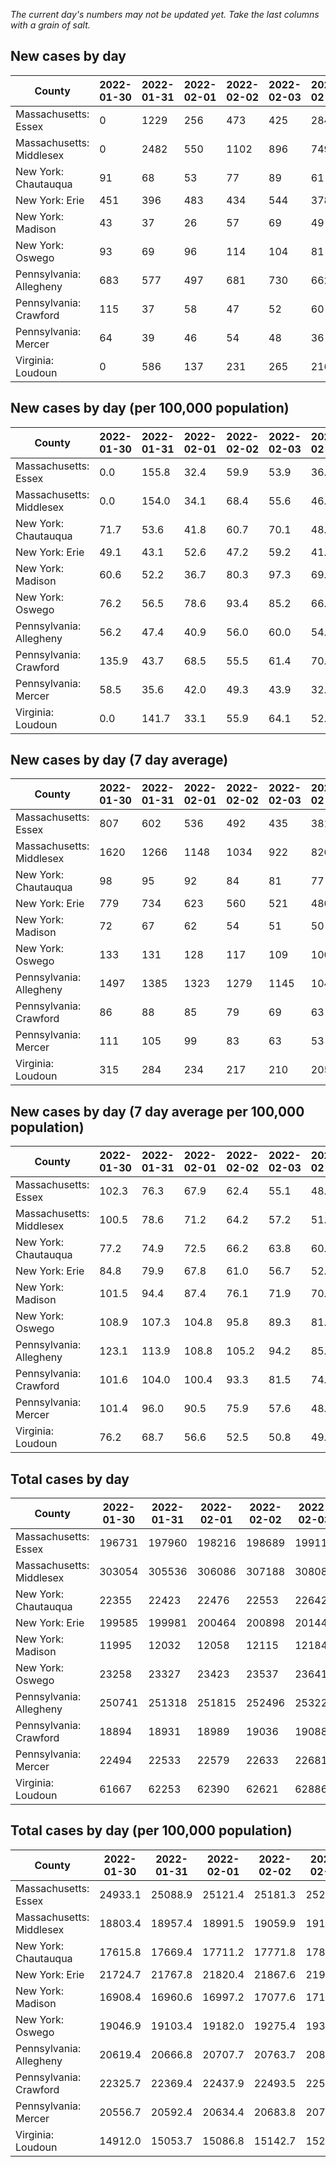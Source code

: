 _The current day's numbers may not be updated yet. Take the last columns with a grain of salt._
## New cases by day

| County | 2022-01-30 | 2022-01-31 | 2022-02-01 | 2022-02-02 | 2022-02-03 | 2022-02-04 | 2022-02-05 |
| --- | --- | --- | --- | --- | --- | --- | --- |
| Massachusetts: Essex | 0 | 1229 | 256 | 473 | 425 | 284 |  |
| Massachusetts: Middlesex | 0 | 2482 | 550 | 1102 | 896 | 749 |  |
| New York: Chautauqua | 91 | 68 | 53 | 77 | 89 | 61 |  |
| New York: Erie | 451 | 396 | 483 | 434 | 544 | 378 |  |
| New York: Madison | 43 | 37 | 26 | 57 | 69 | 49 |  |
| New York: Oswego | 93 | 69 | 96 | 114 | 104 | 81 |  |
| Pennsylvania: Allegheny | 683 | 577 | 497 | 681 | 730 | 662 | 716 |
| Pennsylvania: Crawford | 115 | 37 | 58 | 47 | 52 | 60 | 50 |
| Pennsylvania: Mercer | 64 | 39 | 46 | 54 | 48 | 36 | 73 |
| Virginia: Loudoun | 0 | 586 | 137 | 231 | 265 | 216 |  |

## New cases by day (per 100,000 population)

| County | 2022-01-30 | 2022-01-31 | 2022-02-01 | 2022-02-02 | 2022-02-03 | 2022-02-04 | 2022-02-05 |
| --- | --- | --- | --- | --- | --- | --- | --- |
| Massachusetts: Essex | 0.0 | 155.8 | 32.4 | 59.9 | 53.9 | 36.0 |  |
| Massachusetts: Middlesex | 0.0 | 154.0 | 34.1 | 68.4 | 55.6 | 46.5 |  |
| New York: Chautauqua | 71.7 | 53.6 | 41.8 | 60.7 | 70.1 | 48.1 |  |
| New York: Erie | 49.1 | 43.1 | 52.6 | 47.2 | 59.2 | 41.1 |  |
| New York: Madison | 60.6 | 52.2 | 36.7 | 80.3 | 97.3 | 69.1 |  |
| New York: Oswego | 76.2 | 56.5 | 78.6 | 93.4 | 85.2 | 66.3 |  |
| Pennsylvania: Allegheny | 56.2 | 47.4 | 40.9 | 56.0 | 60.0 | 54.4 | 58.9 |
| Pennsylvania: Crawford | 135.9 | 43.7 | 68.5 | 55.5 | 61.4 | 70.9 | 59.1 |
| Pennsylvania: Mercer | 58.5 | 35.6 | 42.0 | 49.3 | 43.9 | 32.9 | 66.7 |
| Virginia: Loudoun | 0.0 | 141.7 | 33.1 | 55.9 | 64.1 | 52.2 |  |

## New cases by day (7 day average)

| County | 2022-01-30 | 2022-01-31 | 2022-02-01 | 2022-02-02 | 2022-02-03 | 2022-02-04 | 2022-02-05 |
| --- | --- | --- | --- | --- | --- | --- | --- |
| Massachusetts: Essex | 807 | 602 | 536 | 492 | 435 | 381 |  |
| Massachusetts: Middlesex | 1620 | 1266 | 1148 | 1034 | 922 | 826 |  |
| New York: Chautauqua | 98 | 95 | 92 | 84 | 81 | 77 |  |
| New York: Erie | 779 | 734 | 623 | 560 | 521 | 480 |  |
| New York: Madison | 72 | 67 | 62 | 54 | 51 | 50 |  |
| New York: Oswego | 133 | 131 | 128 | 117 | 109 | 100 |  |
| Pennsylvania: Allegheny | 1497 | 1385 | 1323 | 1279 | 1145 | 1045 | 649 |
| Pennsylvania: Crawford | 86 | 88 | 85 | 79 | 69 | 63 | 60 |
| Pennsylvania: Mercer | 111 | 105 | 99 | 83 | 63 | 53 | 51 |
| Virginia: Loudoun | 315 | 284 | 234 | 217 | 210 | 205 |  |

## New cases by day (7 day average per 100,000 population)

| County | 2022-01-30 | 2022-01-31 | 2022-02-01 | 2022-02-02 | 2022-02-03 | 2022-02-04 | 2022-02-05 |
| --- | --- | --- | --- | --- | --- | --- | --- |
| Massachusetts: Essex | 102.3 | 76.3 | 67.9 | 62.4 | 55.1 | 48.3 |  |
| Massachusetts: Middlesex | 100.5 | 78.6 | 71.2 | 64.2 | 57.2 | 51.3 |  |
| New York: Chautauqua | 77.2 | 74.9 | 72.5 | 66.2 | 63.8 | 60.7 |  |
| New York: Erie | 84.8 | 79.9 | 67.8 | 61.0 | 56.7 | 52.2 |  |
| New York: Madison | 101.5 | 94.4 | 87.4 | 76.1 | 71.9 | 70.5 |  |
| New York: Oswego | 108.9 | 107.3 | 104.8 | 95.8 | 89.3 | 81.9 |  |
| Pennsylvania: Allegheny | 123.1 | 113.9 | 108.8 | 105.2 | 94.2 | 85.9 | 53.4 |
| Pennsylvania: Crawford | 101.6 | 104.0 | 100.4 | 93.3 | 81.5 | 74.4 | 70.9 |
| Pennsylvania: Mercer | 101.4 | 96.0 | 90.5 | 75.9 | 57.6 | 48.4 | 46.6 |
| Virginia: Loudoun | 76.2 | 68.7 | 56.6 | 52.5 | 50.8 | 49.6 |  |

## Total cases by day

| County | 2022-01-30 | 2022-01-31 | 2022-02-01 | 2022-02-02 | 2022-02-03 | 2022-02-04 | 2022-02-05 |
| --- | --- | --- | --- | --- | --- | --- | --- |
| Massachusetts: Essex | 196731 | 197960 | 198216 | 198689 | 199114 | 199398 |  |
| Massachusetts: Middlesex | 303054 | 305536 | 306086 | 307188 | 308084 | 308833 |  |
| New York: Chautauqua | 22355 | 22423 | 22476 | 22553 | 22642 | 22703 |  |
| New York: Erie | 199585 | 199981 | 200464 | 200898 | 201442 | 201820 |  |
| New York: Madison | 11995 | 12032 | 12058 | 12115 | 12184 | 12233 |  |
| New York: Oswego | 23258 | 23327 | 23423 | 23537 | 23641 | 23722 |  |
| Pennsylvania: Allegheny | 250741 | 251318 | 251815 | 252496 | 253226 | 253888 | 254604 |
| Pennsylvania: Crawford | 18894 | 18931 | 18989 | 19036 | 19088 | 19148 | 19198 |
| Pennsylvania: Mercer | 22494 | 22533 | 22579 | 22633 | 22681 | 22717 | 22790 |
| Virginia: Loudoun | 61667 | 62253 | 62390 | 62621 | 62886 | 63102 |  |

## Total cases by day (per 100,000 population)

| County | 2022-01-30 | 2022-01-31 | 2022-02-01 | 2022-02-02 | 2022-02-03 | 2022-02-04 | 2022-02-05 |
| --- | --- | --- | --- | --- | --- | --- | --- |
| Massachusetts: Essex | 24933.1 | 25088.9 | 25121.4 | 25181.3 | 25235.2 | 25271.2 |  |
| Massachusetts: Middlesex | 18803.4 | 18957.4 | 18991.5 | 19059.9 | 19115.5 | 19162.0 |  |
| New York: Chautauqua | 17615.8 | 17669.4 | 17711.2 | 17771.8 | 17842.0 | 17890.0 |  |
| New York: Erie | 21724.7 | 21767.8 | 21820.4 | 21867.6 | 21926.8 | 21968.0 |  |
| New York: Madison | 16908.4 | 16960.6 | 16997.2 | 17077.6 | 17174.8 | 17243.9 |  |
| New York: Oswego | 19046.9 | 19103.4 | 19182.0 | 19275.4 | 19360.6 | 19426.9 |  |
| Pennsylvania: Allegheny | 20619.4 | 20666.8 | 20707.7 | 20763.7 | 20823.7 | 20878.2 | 20937.1 |
| Pennsylvania: Crawford | 22325.7 | 22369.4 | 22437.9 | 22493.5 | 22554.9 | 22625.8 | 22684.9 |
| Pennsylvania: Mercer | 20556.7 | 20592.4 | 20634.4 | 20683.8 | 20727.6 | 20760.5 | 20827.2 |
| Virginia: Loudoun | 14912.0 | 15053.7 | 15086.8 | 15142.7 | 15206.8 | 15259.0 |  |
